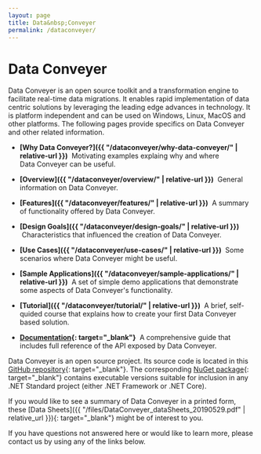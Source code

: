 ```yaml
---
layout: page
title: Data&nbsp;Conveyer
permalink: /dataconveyer/
---
```


# Data&nbsp;Conveyer

Data&nbsp;Conveyer is an open source toolkit and a transformation engine to facilitate real-time data migrations.
It enables rapid implementation of data centric solutions by leveraging the leading edge advances in technology.
It is platform independent and can be used on Windows, Linux, MacOS and other platforms.
The following pages provide specifics on Data&nbsp;Conveyer and other related information.

* **[Why Data&nbsp;Conveyer?]({{ "/dataconveyer/why-data-conveyer/" | relative-url }})** &nbsp;Motivating examples explaing why and where Data&nbsp;Conveyer can be useful.

* **[Overview]({{ "/dataconveyer/overview/" | relative-url }})** &nbsp;General information on Data&nbsp;Conveyer.

* **[Features]({{ "/dataconveyer/features/" | relative-url }})** &nbsp;A summary of functionality offered by Data&nbsp;Conveyer.

* **[Design Goals]({{ "/dataconveyer/design-goals/" | relative-url }})** &nbsp;Characteristics that influenced the creation of Data&nbsp;Conveyer.

* **[Use Cases]({{ "/dataconveyer/use-cases/" | relative-url }})** &nbsp;Some scenarios where Data&nbsp;Conveyer might be useful.

* **[Sample Applications]({{ "/dataconveyer/sample-applications/" | relative-url }})** &nbsp;A set of simple demo applications that demonstrate some aspects of Data&nbsp;Conveyer's functionality.

* **[Tutorial]({{ "/dataconveyer/tutorial/" | relative-url }})** &nbsp;A brief, self-quided course that explains how to create your first Data&nbsp;Conveyer based solution.

* **[Documentation](https://mavidian.github.io/DataConveyer-help/){: target="_blank"}** &nbsp;A comprehensive guide that includes full reference of the API exposed by Data&nbsp;Conveyer.

Data&nbsp;Conveyer is an open source project. Its source code is located in this [GitHub repository](https://github.com/mavidian/DataConveyer){: target="_blank"}. The corresponding [NuGet package](https://www.nuget.org/packages/DataConveyer/){: target="_blank"} contains executable versions suitable for inclusion in any .NET Standard project (either .NET Framework or .NET Core).

If you would like to see a summary of Data&nbsp;Conveyer in a printed form, these [Data&nbsp;Sheets]({{ "/files/DataConveyer_dataSheets_20190529.pdf" | relative_url }}){: target="_blank"} might be of interest to you.

If you have questions not answered here or would like to learn more, please contact us by using any of the links below.
